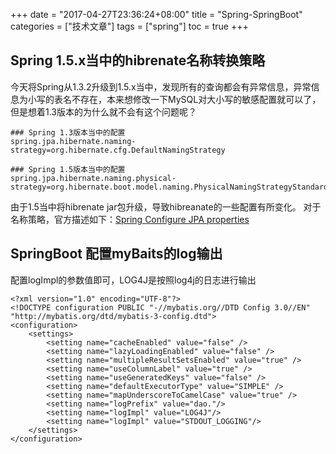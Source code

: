+++
date = "2017-04-27T23:36:24+08:00" title = "Spring-SpringBoot" categories = ["技术文章"] tags = ["spring"] toc = true
+++


Spring 1.5.x当中的hibrenate名称转换策略
---------------------------------------

今天将Spring从1.3.2升级到1.5.x当中，发现所有的查询都会有异常信息，异常信息为小写的表名不存在，本来想修改一下MySQL对大小写的敏感配置就可以了，但是想着1.3版本的为什么就不会有这个问题呢？

``` {.shell}
### Spring 1.3版本当中的配置
spring.jpa.hibernate.naming-strategy=org.hibernate.cfg.DefaultNamingStrategy

### Spring 1.5版本当中的配置
spring.jpa.hibernate.naming.physical-strategy=org.hibernate.boot.model.naming.PhysicalNamingStrategyStandardImpl
```

由于1.5当中将hibrenate jar包升级，导致hibreanate的一些配置有所变化。
对于名称策略，官方描述如下：[Spring Configure JPA
properties](http://docs.spring.io/spring-boot/docs/1.5.0.RELEASE/reference/htmlsingle/#howto-configure-jpa-properties)

SpringBoot 配置myBaits的log输出
-------------------------------

配置logImpl的参数值即可，LOG4J是按照log4j的日志进行输出

``` {.xml}
<?xml version="1.0" encoding="UTF-8"?>
<!DOCTYPE configuration PUBLIC "-//mybatis.org//DTD Config 3.0//EN" "http://mybatis.org/dtd/mybatis-3-config.dtd">
<configuration>
    <settings>
        <setting name="cacheEnabled" value="false" />
        <setting name="lazyLoadingEnabled" value="false" />
        <setting name="multipleResultSetsEnabled" value="true" />
        <setting name="useColumnLabel" value="true" />
        <setting name="useGeneratedKeys" value="false" />
        <setting name="defaultExecutorType" value="SIMPLE" />
        <setting name="mapUnderscoreToCamelCase" value="true" />
        <setting name="logPrefix" value="dao."/>
        <setting name="logImpl" value="LOG4J"/>
        <setting name="logImpl" value="STDOUT_LOGGING"/>
    </settings>
</configuration>
```

